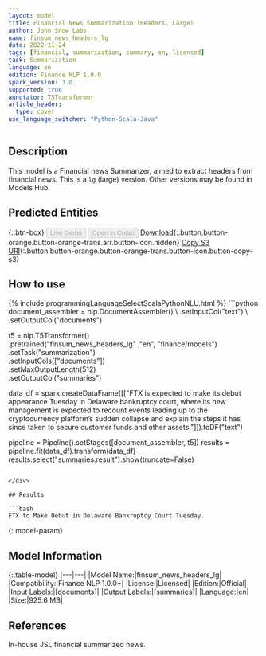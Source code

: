 ```yaml
---
layout: model
title: Financial News Summarization (Headers, Large)
author: John Snow Labs
name: finsum_news_headers_lg
date: 2022-11-24
tags: [financial, summarization, summary, en, licensed]
task: Summarization
language: en
edition: Finance NLP 1.0.0
spark_version: 3.0
supported: true
annotator: T5Transformer
article_header:
  type: cover
use_language_switcher: "Python-Scala-Java"
---
```


## Description

This model is a Financial news Summarizer, aimed to extract headers from financial news. This is a `lg` (large) version. Other versions may be found in Models Hub.

## Predicted Entities



{:.btn-box}
<button class="button button-orange" disabled>Live Demo</button>
<button class="button button-orange" disabled>Open in Colab</button>
[Download](https://s3.amazonaws.com/auxdata.johnsnowlabs.com/finance/models/finsum_news_headers_lg_en_1.0.0_3.0_1669287223603.zip){:.button.button-orange.button-orange-trans.arr.button-icon.hidden}
[Copy S3 URI](s3://auxdata.johnsnowlabs.com/finance/models/finsum_news_headers_lg_en_1.0.0_3.0_1669287223603.zip){:.button.button-orange.button-orange-trans.button-icon.button-copy-s3}

## How to use



<div class="tabs-box" markdown="1">
{% include programmingLanguageSelectScalaPythonNLU.html %}
```python
document_assembler = nlp.DocumentAssembler() \
    .setInputCol("text") \
    .setOutputCol("documents")

t5 = nlp.T5Transformer() \
    .pretrained("finsum_news_headers_lg" ,"en", "finance/models") \
    .setTask("summarization") \
    .setInputCols(["documents"]) \
    .setMaxOutputLength(512) \
    .setOutputCol("summaries")
    
data_df = spark.createDataFrame([["FTX is expected to make its debut appearance Tuesday in Delaware bankruptcy court, where its new management is expected to recount events leading up to the cryptocurrency platform’s sudden collapse and explain the steps it has since taken to secure customer funds and other assets."]]).toDF("text")

pipeline = Pipeline().setStages([document_assembler, t5])
results = pipeline.fit(data_df).transform(data_df)
results.select("summaries.result").show(truncate=False)
```

</div>

## Results

```bash
FTX to Make Debut in Delaware Bankruptcy Court Tuesday.
```

{:.model-param}
## Model Information

{:.table-model}
|---|---|
|Model Name:|finsum_news_headers_lg|
|Compatibility:|Finance NLP 1.0.0+|
|License:|Licensed|
|Edition:|Official|
|Input Labels:|[documents]|
|Output Labels:|[summaries]|
|Language:|en|
|Size:|925.6 MB|

## References

In-house JSL financial summarized news.

